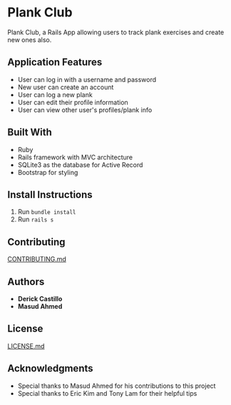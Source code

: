 # Plank Club

Plank Club, a Rails App allowing users to track plank exercises
and create new ones also.


## Application Features

* User can log in with a username and password
* New user can create an account
* User can log a new plank
* User can edit their profile information
* User can view other user's profiles/plank info

## Built With

* Ruby
* Rails framework with MVC architecture
* SQLite3 as the database for Active Record
* Bootstrap for styling

## Install Instructions

1. Run ```bundle install```
2. Run ```rails s```

## Contributing

[CONTRIBUTING.md](https://gist.github.com/dbcastillo/75308bee09c36e8e8aedd58a6de0e37f)

## Authors

* **Derick Castillo**
* **Masud Ahmed**

## License

[LICENSE.md](LICENSE.md)

## Acknowledgments

* Special thanks to Masud Ahmed for his contributions to this project
* Special thanks to Eric Kim and Tony Lam for their helpful tips
